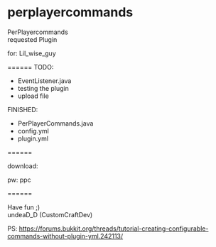 perplayercommands
============

PerPlayercommands                                    
requested Plugin

for: Lil_wise_guy  

======
TODO:
 - EventListener.java
 - testing the plugin
 - upload file

FINISHED:
 - PerPlayerCommands.java
 - config.yml
 - plugin.yml

======

download: 
           
pw: ppc

======

Have fun ;)                                                                                   
undeaD_D (CustomCraftDev)


PS:
https://forums.bukkit.org/threads/tutorial-creating-configurable-commands-without-plugin-yml.242113/
